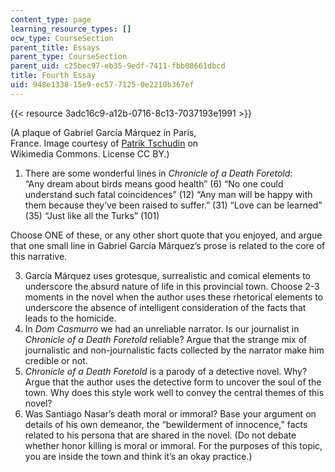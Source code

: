 ```yaml
---
content_type: page
learning_resource_types: []
ocw_type: CourseSection
parent_title: Essays
parent_type: CourseSection
parent_uid: c25bec97-eb35-9edf-7411-fbb08661dbcd
title: Fourth Essay
uid: 948e1338-15e9-ec57-7125-0e2210b367ef
---
```


{{< resource 3adc16c9-a12b-0716-8c13-7037193e1991 >}}  

(A plaque of Gabriel García Márquez in Paris,  
France. Image courtesy of [Patrik Tschudin](https://upload.wikimedia.org/wikipedia/commons/1/17/Gabriel_Garc%C3%ADa_M%C3%A1rquez_plaque_-_Rue_Cujas%2C_Paris_5.jpg) on  
Wikimedia Commons. License CC BY.)

1.  There are some wonderful lines in _Chronicle of a Death Foretold_:  
    “Any dream about birds means good health” (6) “No one could understand such fatal coincidences” (12) “Any man will be happy with them because they’ve been raised to suffer.” (31) “Love can be learned” (35) “Just like all the Turks” (101)

Choose ONE of these, or any other short quote that you enjoyed, and argue that one small line in Gabriel García Márquez’s prose is related to the core of this narrative.

3.  García Márquez uses grotesque, surrealistic and comical elements to underscore the absurd nature of life in this provincial town. Choose 2-3 moments in the novel when the author uses these rhetorical elements to underscore the absence of intelligent consideration of the facts that leads to the homicide.
4.  In _Dom Casmurro_ we had an unreliable narrator. Is our journalist in _Chronicle of a Death Foretold_ reliable? Argue that the strange mix of journalistic and non-journalistic facts collected by the narrator make him credible or not.
5.  _Chronicle of a Death Foretold_ is a parody of a detective novel. Why? Argue that the author uses the detective form to uncover the soul of the town. Why does this style work well to convey the central themes of this novel?
6.  Was Santiago Nasar’s death moral or immoral? Base your argument on details of his own demeanor, the “bewilderment of innocence,” facts related to his persona that are shared in the novel. (Do not debate whether honor killing is moral or immoral. For the purposes of this topic, you are inside the town and think it’s an okay practice.)